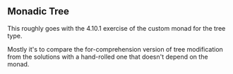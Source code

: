 ## Monadic Tree

This roughly goes with the 4.10.1 exercise of the custom monad for the tree type.

Mostly it's to compare the for-comprehension version of tree modification from the
solutions with a hand-rolled one that doesn't depend on the monad.

